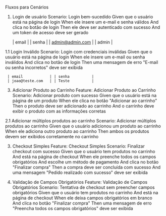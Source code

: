 Fluxos para Cenários 
1. Login de usuário 
 Scenario: Login bem-sucedido
    Given que o usuário está na página de login
    When ele insere um e-mail e senha válidos
    And clica no botão de login
    Then ele deve ser autenticado com sucesso
    And um token de acesso deve ser gerado

      | email            | | senha          | 
      | admin@admin.com  | | admin          | 
      
   
1.1 Login Inválido 
  Scenario: Login com credenciais inválidas
    Given que o usuário está na página de login
    When ele insere um e-mail ou senha inválidos
    And clica no botão de login
    Then uma mensagem de erro "E-mail ou senha incorretos" deve ser exibida

     | email            | | senha          | 
     | joao@teste.com   | | Teste          |
     
      
3. Adicionar Produto ao Carrinho
Feature: Adicionar Produto ao Carrinho
  Scenario: Adicionar produto com sucesso
    Given que o usuário está na página de um produto
    When ele clica no botão "Adicionar ao carrinho"
    Then o produto deve ser adicionado ao carrinho
    And o carrinho deve exibir o produto com as informações corretas

2.1 Adicionar múltiplos produtos ao carrinho
  Scenario: Adicionar múltiplos produtos ao carrinho
    Given que o usuário adicionou um produto ao carrinho
    When ele adiciona outro produto ao carrinho
    Then ambos os produtos devem ser exibidos corretamente no carrinho


3. Checkout Simples
Feature: Checkout Simples
  Scenario: Finalizar checkout com sucesso
    Given que o usuário tem produtos no carrinho
    And está na página de checkout
    When ele preenche todos os campos obrigatórios
    And escolhe um método de pagamento
    And clica no botão "Finalizar compra"
    Then a compra deve ser concluída com sucesso
    And uma mensagem "Pedido realizado com sucesso" deve ser exibida

4. Validação de Campos Obrigatórios
Feature: Validação de Campos Obrigatórios
  Scenario: Tentativa de checkout sem preencher campos obrigatórios
    Given que o usuário tem produtos no carrinho
    And está na página de checkout
    When ele deixa campos obrigatórios em branco
    And clica no botão "Finalizar compra"
    Then uma mensagem de erro "Preencha todos os campos obrigatórios" deve ser exibida
